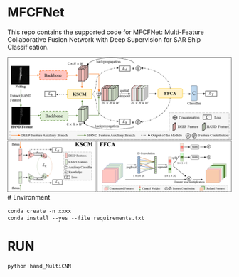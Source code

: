 # MFCFNet
This repo contains the supported code for MFCFNet: Multi-Feature Collaborative Fusion Network with Deep Supervision for SAR Ship Classification.
<div align=center><img  src="https://github.com/StuZheng/MFCFNet/blob/master/fig/MFCFNet.png"/></div>
# Environment

```
conda create -n xxxx
conda install --yes --file requirements.txt

```

# RUN

```
python hand_MultiCNN

```
